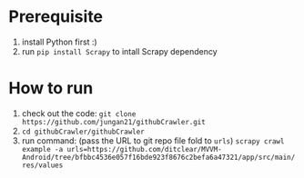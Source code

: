 # Prerequisite 
1. install Python first :)
2. run `pip install Scrapy` to intall Scrapy dependency



# How to run
1. check out the code: `git clone https://github.com/jungan21/githubCrawler.git`
2. `cd githubCrawler/githubCrawler`
3. run command: (pass the URL to git repo file fold to `urls`) `scrapy crawl example -a urls=https://github.com/ditclear/MVVM-Android/tree/bfbbc4536e057f16bde923f8676c2befa6a47321/app/src/main/res/values`


